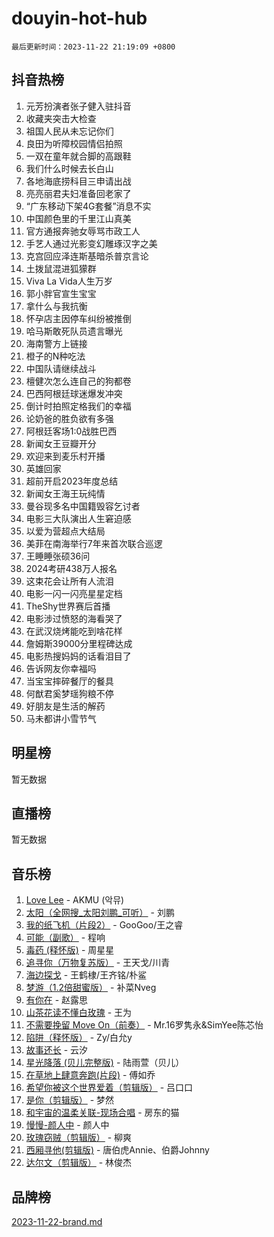 # douyin-hot-hub

`最后更新时间：2023-11-22 21:19:09 +0800`

## 抖音热榜

1. 元芳扮演者张子健入驻抖音
1. 收藏夹突击大检查
1. 祖国人民从未忘记你们
1. 良田为听障校园情侣拍照
1. 一双在童年就合脚的高跟鞋
1. 我们什么时候去长白山
1. 各地海底捞科目三申请出战
1. 亮亮丽君夫妇准备回老家了
1. “广东移动下架4G套餐”消息不实
1. 中国颜色里的千里江山真美
1. 官方通报奔驰女辱骂市政工人
1. 手艺人通过光影变幻雕琢汉字之美
1. 克宫回应泽连斯基暗杀普京言论
1. 土拨鼠混进狐獴群
1. Viva La Vida人生万岁
1. 郭小胖官宣生宝宝
1. 拿什么与我抗衡
1. 怀孕店主因停车纠纷被推倒
1. 哈马斯敢死队员遗言曝光
1. 海南警方上链接
1. 橙子的N种吃法
1. 中国队请继续战斗
1. 檀健次怎么连自己的狗都卷
1. 巴西阿根廷球迷爆发冲突
1. 倒计时拍照定格我们的幸福
1. 论奶爸的胜负欲有多强
1. 阿根廷客场1:0战胜巴西
1. 新闻女王豆瓣开分
1. 欢迎来到麦乐村开播
1. 英雄回家
1. 超前开启2023年度总结
1. 新闻女王海王玩纯情
1. 曼谷现多名中国籍毁容乞讨者
1. 电影三大队演出人生窘迫感
1. 以爱为营超点大结局
1. 美菲在南海举行7年来首次联合巡逻
1. 王睡睡张硕36问
1. 2024考研438万人报名
1. 这束花会让所有人流泪
1. 电影一闪一闪亮星星定档
1. TheShy世界赛后首播
1. 电影涉过愤怒的海看哭了
1. 在武汉烧烤能吃到啥花样
1. 詹姆斯39000分里程碑达成
1. 电影热搜妈妈的话看泪目了
1. 告诉网友你幸福吗
1. 当宝宝摔碎餐厅的餐具
1. 何猷君奚梦瑶狗粮不停
1. 好朋友是生活的解药
1. 马未都讲小雪节气

## 明星榜

暂无数据

## 直播榜

暂无数据

## 音乐榜

1. [Love Lee](https://sf3-cdn-tos.douyinstatic.com/obj/tos-cn-ve-2774/o05GbkJGbCBTdDnMtB0fwOYgkeZp23vrWQDQBS) - AKMU (악뮤)
1. [太阳（全网搜_太阳刘鹏_可听）](https://sf3-cdn-tos.douyinstatic.com/obj/tos-cn-ve-2774/ogWbyIQnlBFImVbeDocRdCIYtBHlbJXgfZMvgz) - 刘鹏
1. [我的纸飞机（片段2）](https://sf3-cdn-tos.douyinstatic.com/obj/tos-cn-ve-2774/oM2ZrKcg2CD5AeRB2gkeXOFB1IxAGJdZPazYHf) - GooGoo/王之睿
1. [可能（副歌）](https://sf3-cdn-tos.douyinstatic.com/obj/tos-cn-ve-2774/cde1731888894259b333569393c2fb51) - 程响
1. [毒药 (释怀版)](https://sf3-cdn-tos.douyinstatic.com/obj/tos-cn-ve-2774/oYILMEAzspdZBIzy4frJNB8ZHPHWAhiwowd4Ad) - 周星星
1. [追寻你（万物复苏版）](https://sf3-cdn-tos.douyinstatic.com/obj/tos-cn-ve-2774/oYeAZJsbjIDit9APmBg8u6uDUQnHmoCf3gbo74) - 王天戈/川青
1. [海边探戈](https://sf3-cdn-tos.douyinstatic.com/obj/tos-cn-ve-2774/os9gE0VQCGqt6VQkZDyBBYvfSDY0QFe3vVmubn) - 王鹤棣/王齐铭/朴鲨
1. [梦游（1.2倍甜蜜版）](https://sf6-cdn-tos.douyinstatic.com/obj/tos-cn-ve-2774/o4gyAUm8hwufoEABmwVIiQtHsFuGzAEEWtNMzo) - 补菜Nveg
1. [有你在](https://sf3-cdn-tos.douyinstatic.com/obj/tos-cn-ve-2774/o8zImmNsI8B0yfAW5FKAB1oBhkMAlIrwsZEi1V) - 赵露思
1. [山茶花读不懂白玫瑰](https://sf3-cdn-tos.douyinstatic.com/obj/tos-cn-ve-2774/osfn8B7DktrRHEPJgPCfDbw7QDQEkwC16BxZg9) - 王为
1. [不需要挽留 Move On（前奏）](https://sf3-cdn-tos.douyinstatic.com/obj/tos-cn-ve-2774/ooCBhgCCkF4nExzQL9WZSUbitfA8IsDkgQIYhe) - Mr.16罗隽永&SimYee陈芯怡
1. [陷阱（释怀版）](https://sf3-cdn-tos.douyinstatic.com/obj/tos-cn-ve-2774/oE8C21LeZrzKLDFfQYgMzx4GAIHageG5IzayY7) - Zy/白允y
1. [故事还长](https://sf6-cdn-tos.douyinstatic.com/obj/tos-cn-ve-2774/30a26758c8594f0ab81ac675c33ee2c5) - 云汐
1. [星光降落 (贝儿完整版)](https://sf3-cdn-tos.douyinstatic.com/obj/tos-cn-ve-2774/okwB9hAwyAtsFFkFBzAX1hOOfQuIoMNs0W2Mwr) - 陆雨萱（贝儿）
1. [在草地上肆意奔跑(片段)](https://sf6-cdn-tos.douyinstatic.com/obj/tos-cn-ve-2774/8831d494742f45dabdfa8adb8b817259) - 傅如乔
1. [希望你被这个世界爱着（剪辑版）](https://sf3-cdn-tos.douyinstatic.com/obj/tos-cn-ve-2774/oo4H3BfEygN7l7bQaMBOZHCQ1eI4FqtED5skQ2) - 吕口口
1. [是你（剪辑版）](https://sf6-cdn-tos.douyinstatic.com/obj/tos-cn-ve-2774/46019dae783c4c969944217fe1cfafc4) - 梦然
1. [和宇宙的温柔关联-现场合唱](https://sf3-cdn-tos.douyinstatic.com/obj/tos-cn-ve-2774/o0hONGDYQBgk0e5bqDeQOonVmncA6tC2nBwZLT) - 房东的猫
1. [慢慢-颜人中](https://sf3-cdn-tos.douyinstatic.com/obj/tos-cn-ve-2774/ocjHNfBXdBxQNC8ZGAeoLMFTUgtBg8bkExunDC) - 颜人中
1. [玫瑰窃贼（剪辑版）](https://sf6-cdn-tos.douyinstatic.com/obj/tos-cn-ve-2774/oMqAsB3ixIhSWqAJOAwf3a0hU2zKJLBolQtFlI) - 柳爽
1. [西厢寻他(剪辑版)](https://sf3-cdn-tos.douyinstatic.com/obj/tos-cn-ve-2774/oUsAVfAQKlRNxEv5qxvIB8o5qmIWUcXbzJKJhw) - 唐伯虎Annie、伯爵Johnny
1. [达尔文（剪辑版）](https://sf3-cdn-tos.douyinstatic.com/obj/tos-cn-ve-2774/oQuPQQmEgnCeZsgKQ78VBZjNVtegzBGpoSbQPD) - 林俊杰

## 品牌榜

[2023-11-22-brand.md](2023-11-22-brand.md)
